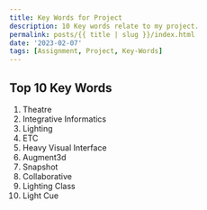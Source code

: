 ```yaml
---
title: Key Words for Project
description: 10 Key words relate to my project.
permalink: posts/{{ title | slug }}/index.html
date: '2023-02-07'
tags: [Assignment, Project, Key-Words]
---
```



## Top 10 Key Words

1. Theatre
2. Integrative Informatics
3. Lighting
4. ETC
5. Heavy Visual Interface
6. Augment3d
7. Snapshot
8. Collaborative
9. Lighting Class
10. Light Cue


